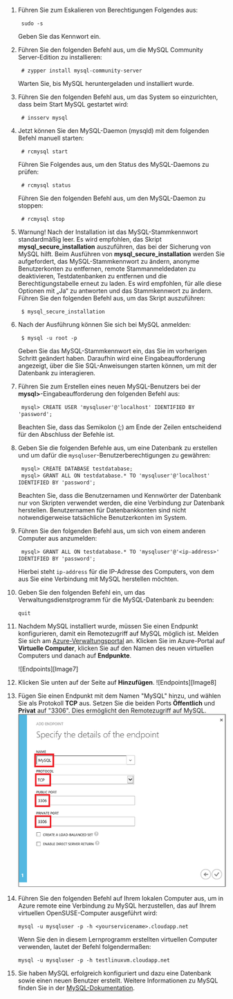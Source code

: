
1. Führen Sie zum Eskalieren von Berechtigungen Folgendes aus:

		sudo -s
	
	Geben Sie das Kennwort ein.

2. Führen Sie den folgenden Befehl aus, um die MySQL Community Server-Edition zu installieren:

		# zypper install mysql-community-server

	Warten Sie, bis MySQL heruntergeladen und installiert wurde.
3. Führen Sie den folgenden Befehl aus, um das System so einzurichten, dass beim Start MySQL gestartet wird:

		# insserv mysql
4. Jetzt können Sie den MySQL-Daemon (mysqld) mit dem folgenden Befehl manuell starten:

		# rcmysql start

	Führen Sie Folgendes aus, um den Status des MySQL-Daemons zu prüfen:

		# rcmysql status

	Führen Sie den folgenden Befehl aus, um den MySQL-Daemon zu stoppen:

		# rcmysql stop

5. Warnung! Nach der Installation ist das MySQL-Stammkennwort standardmäßig leer. Es wird empfohlen, das Skript **mysql_secure_installation** auszuführen, das bei der Sicherung von MySQL hilft. Beim Ausführen von **mysql_secure_installation** werden Sie aufgefordert, das MySQL-Stammkennwort zu ändern, anonyme Benutzerkonten zu entfernen, remote Stammanmeldedaten zu deaktivieren, Testdatenbanken zu entfernen und die Berechtigungstabelle erneut zu laden. Es wird empfohlen, für alle diese Optionen mit „Ja“ zu antworten und das Stammkennwort zu ändern. Führen Sie den folgenden Befehl aus, um das Skript auszuführen:

		$ mysql_secure_installation

6. Nach der Ausführung können Sie sich bei MySQL anmelden:

		$ mysql -u root -p

	Geben Sie das MySQL-Stammkennwort ein, das Sie im vorherigen Schritt geändert haben. Daraufhin wird eine Eingabeaufforderung angezeigt, über die Sie SQL-Anweisungen starten können, um mit der Datenbank zu interagieren.

7. Führen Sie zum Erstellen eines neuen MySQL-Benutzers bei der **mysql>**-Eingabeaufforderung den folgenden Befehl aus:

		mysql> CREATE USER 'mysqluser'@'localhost' IDENTIFIED BY 'password';

	Beachten Sie, dass das Semikolon (;) am Ende der Zeilen entscheidend für den Abschluss der Befehle ist.

8. Geben Sie die folgenden Befehle aus, um eine Datenbank zu erstellen und um dafür die `mysqluser`-Benutzerberechtigungen zu gewähren:

		mysql> CREATE DATABASE testdatabase;
		mysql> GRANT ALL ON testdatabase.* TO 'mysqluser'@'localhost' IDENTIFIED BY 'password';

	Beachten Sie, dass die Benutzernamen und Kennwörter der Datenbank nur von Skripten verwendet werden, die eine Verbindung zur Datenbank herstellen. Benutzernamen für Datenbankkonten sind nicht notwendigerweise tatsächliche Benutzerkonten im System.

9. Führen Sie den folgenden Befehl aus, um sich von einem anderen Computer aus anzumelden:

		mysql> GRANT ALL ON testdatabase.* TO 'mysqluser'@'<ip-address>' IDENTIFIED BY 'password';

	Hierbei steht `ip-address` für die IP-Adresse des Computers, von dem aus Sie eine Verbindung mit MySQL herstellen möchten.
	
10. Geben Sie den folgenden Befehl ein, um das Verwaltungsdienstprogramm für die MySQL-Datenbank zu beenden:

		quit

11. Nachdem MySQL installiert wurde, müssen Sie einen Endpunkt konfigurieren, damit ein Remotezugriff auf MySQL möglich ist. Melden Sie sich am [Azure-Verwaltungsportal][AzurePreviewPortal] an. Klicken Sie im Azure-Portal auf **Virtuelle Computer**, klicken Sie auf den Namen des neuen virtuellen Computers und danach auf **Endpunkte**.

	![Endpoints][Image7]

12. Klicken Sie unten auf der Seite auf **Hinzufügen**. ![Endpoints][Image8]

13. Fügen Sie einen Endpunkt mit dem Namen "MySQL" hinzu, und wählen Sie als Protokoll **TCP** aus. Setzen Sie die beiden Ports **Öffentlich** und **Privat** auf "3306". Dies ermöglicht den Remotezugriff auf MySQL. ![Endpunkte][Image9]

14. Führen Sie den folgenden Befehl auf Ihrem lokalen Computer aus, um in Azure remote eine Verbindung zu MySQL herzustellen, das auf Ihrem virtuellen OpenSUSE-Computer ausgeführt wird:

		mysql -u mysqluser -p -h <yourservicename>.cloudapp.net

	Wenn Sie den in diesem Lernprogramm erstellten virtuellen Computer verwenden, lautet der Befehl folgendermaßen:

		mysql -u mysqluser -p -h testlinuxvm.cloudapp.net

15. Sie haben MySQL erfolgreich konfiguriert und dazu eine Datenbank sowie einen neuen Benutzer erstellt. Weitere Informationen zu MySQL finden Sie in der [MySQL-Dokumentation][MySQLDocs].

[MySQLDocs]: http://dev.mysql.com/doc/
[AzurePreviewPortal]: http://manage.windowsazure.com

[Image9]: ./media/install-and-run-mysql-on-opensuse-vm/LinuxVmAddEndpointMySQL.png

<!---HONumber=July15_HO1-->